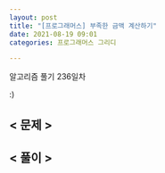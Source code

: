 ```yaml
---
layout: post
title: "[프로그래머스] 부족한 금액 계산하기"
date: 2021-08-19 09:01
categories: 프로그래머스 그리디

---
```


알고리즘 풀기 236일차

:)



## < 문제 >


## < 풀이 >

```python


```


